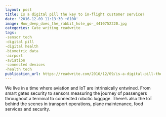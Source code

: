 ```yaml
---
layout: post
title: Is a digital pill the key to in-flight customer service?
date: '2016-12-09 11:13:30 +0100'
image: How_deep_does_the_rabbit_hole_go-_4410752220.jpg
categories: Cate writing readwrite
tags:
-sensor tech
-digital pill
-digital health
-biometric data
-airport
-aviation
-connected devices
-health tech
publication_url: https://readwrite.com/2016/12/09/is-a-digital-pill-the-key-to-in-flight-customer-service-hl1/
---
```

We live in a time where aviation and IoT are intrinsically entwined. From smart gates security to sensors measuring the journey of passengers throughout a terminal to connected robotic luggage. There’s also the IoT behind the scenes in transport operations, plane maintenance, food services and security.
